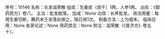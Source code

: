 序号：10146
名称：长发滋荣散
组成：生姜皮（焙干）1两，人参1两。
出处：《御药院方》卷八。
主治：髭发脱落。
加减：None
功效：长养髭发。
用法用量：每用生姜切断，蘸药末于发落处擦之，隔日用1次。
制备方法：上为细末。
临床应用：None
各家论述：None
用药禁忌：None
附注：滋荣散（《普济方》卷五十）。
